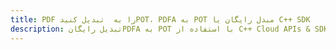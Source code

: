 ---title: PDF را به  تبدیل کنیدPOT، PDFA به POT مبدل رایگان یا C++ SDKdescription: تبدیل رایگانPDFA به POT با استفاده از C++ Cloud APIs & SDK همچنین اسناد PDF را در Cloud ایجاد، ویرایش و رندر کنید.---